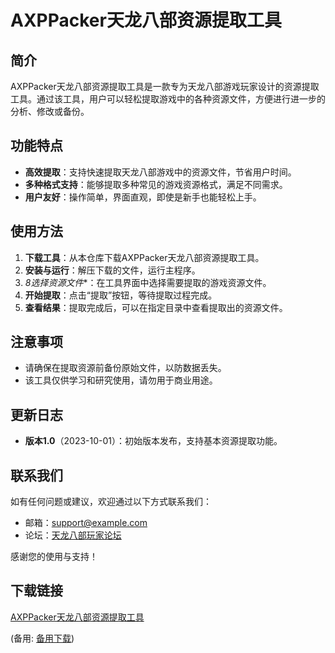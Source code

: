 # AXPPacker天龙八部资源提取工具

## 简介

AXPPacker天龙八部资源提取工具是一款专为天龙八部游戏玩家设计的资源提取工具。通过该工具，用户可以轻松提取游戏中的各种资源文件，方便进行进一步的分析、修改或备份。

## 功能特点

- **高效提取**：支持快速提取天龙八部游戏中的资源文件，节省用户时间。
- **多种格式支持**：能够提取多种常见的游戏资源格式，满足不同需求。
- **用户友好**：操作简单，界面直观，即使是新手也能轻松上手。

## 使用方法

1. **下载工具**：从本仓库下载AXPPacker天龙八部资源提取工具。
2. **安装与运行**：解压下载的文件，运行主程序。
3. *8选择资源文件**：在工具界面中选择需要提取的游戏资源文件。
4. **开始提取**：点击“提取”按钮，等待提取过程完成。
5. **查看结果**：提取完成后，可以在指定目录中查看提取出的资源文件。

## 注意事项

- 请确保在提取资源前备份原始文件，以防数据丢失。
- 该工具仅供学习和研究使用，请勿用于商业用途。

## 更新日志

- **版本1.0**（2023-10-01）：初始版本发布，支持基本资源提取功能。

## 联系我们

如有任何问题或建议，欢迎通过以下方式联系我们：

- 邮箱：support@example.com
- 论坛：[天龙八部玩家论坛](http://example.com/forum)

感谢您的使用与支持！

## 下载链接
[AXPPacker天龙八部资源提取工具](https://pan.quark.cn/s/f49363d8b033) 

(备用: [备用下载](https://pan.baidu.com/s/17D86JNfVK9Q3iqltCrS14g?pwd=1234))
